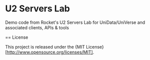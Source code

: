 U2 Servers Lab
==============

Demo code from Rocket's U2 Servers Lab for UniData/UniVerse and associated clients, APIs &amp; tools

== License

This project is released under the {MIT License}[http://www.opensource.org/licenses/MIT].
